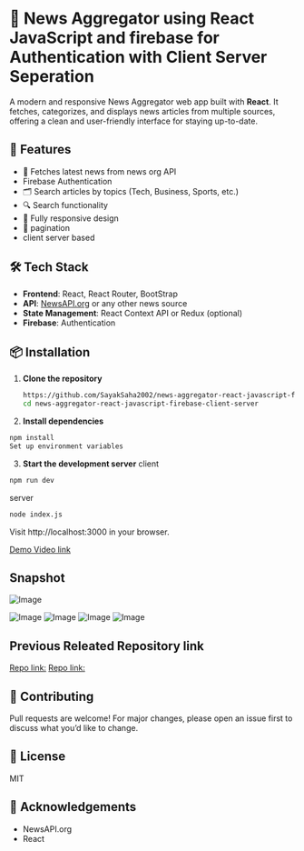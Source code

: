 
# 📰 News Aggregator using React JavaScript and firebase for Authentication with Client Server Seperation

A modern and responsive News Aggregator web app built with **React**. It fetches, categorizes, and displays news articles from multiple sources, offering a clean and user-friendly interface for staying up-to-date.

## 🚀 Features

- 📡 Fetches latest news from news org API
- Firebase Authentication
- 🗂️ Search articles by topics (Tech, Business, Sports, etc.)
- 🔍 Search functionality
- 📱 Fully responsive design
- 🧭 pagination
- client server based

## 🛠️ Tech Stack

- **Frontend**: React, React Router, BootStrap
- **API**: [NewsAPI.org](https://newsapi.org/) or any other news source
- **State Management**: React Context API or Redux (optional)
- **Firebase**: Authentication


## 📦 Installation

1. **Clone the repository**
   ```bash
   https://github.com/SayakSaha2002/news-aggregator-react-javascript-firebase-client-server.git
   cd news-aggregator-react-javascript-firebase-client-server
   ```

2. **Install dependencies**
```bash
npm install
Set up environment variables
```

3. **Start the development server**
   client
```bash
npm run dev
```
   server
```bash
node index.js
```
Visit http://localhost:3000 in your browser.


[Demo Video link](https://youtu.be/nrhyHgrwZ5U)

## Snapshot
![Image](https://github.com/user-attachments/assets/d98c5d22-0cf8-4d40-9d06-c75a1cb59bf0)

![Image](https://github.com/user-attachments/assets/9f138fd5-6e9a-4f35-8b49-04bb3dd4f5ce)
![Image](https://github.com/user-attachments/assets/2a3b0f5d-4e1e-4b05-b63b-b6e4f594a323)
![Image](https://github.com/user-attachments/assets/0fd67324-3515-4bfb-b06f-45eec659295e)
![Image](https://github.com/user-attachments/assets/a40cc4f6-2651-4dd1-b074-0c73e37035e6)

## Previous Releated Repository link
[Repo link:]()
[Repo link:](https://github.com/SayakSaha2002/news-aggregator-react-javascript)

## 🤝 Contributing
Pull requests are welcome! For major changes, please open an issue first to discuss what you’d like to change.

## 📄 License
MIT

## 🙌 Acknowledgements

- NewsAPI.org
- React
